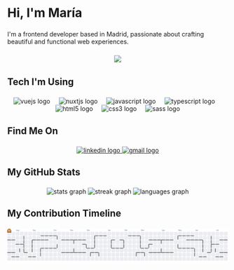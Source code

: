 <h1 align="left">Hi, I'm María</h1>

###

<p align="left">I'm a frontend developer based in Madrid, passionate about crafting beautiful and functional web experiences.</p>

###

<div align="center">
  <img height="200" src="https://sdmntpritalynorth.oaiusercontent.com/files/00000000-514c-6246-b127-df66ed7327c4/raw?se=2025-07-12T11%3A13%3A18Z&sp=r&sv=2024-08-04&sr=b&scid=5391dd85-348d-5070-bdfd-57bf98f083b2&skoid=82a3371f-2f6c-4f81-8a78-2701b362559b&sktid=a48cca56-e6da-484e-a814-9c849652bcb3&skt=2025-07-12T06%3A00%3A20Z&ske=2025-07-13T06%3A00%3A20Z&sks=b&skv=2024-08-04&sig=gnapkIVXRog9mNDz8bu15YzNjVHa%2Bna4T4EU84DvO5s%3D"  />
</div>

###

<h2 align="left">Tech I'm Using</h2>

###

<div align="center">
  <img src="https://cdn.jsdelivr.net/gh/devicons/devicon/icons/vuejs/vuejs-original.svg" height="40" alt="vuejs logo"  />
  <img width="12" />
  <img src="https://cdn.jsdelivr.net/gh/devicons/devicon/icons/nuxtjs/nuxtjs-original.svg" height="40" alt="nuxtjs logo"  />
  <img width="12" />
  <img src="https://cdn.jsdelivr.net/gh/devicons/devicon/icons/javascript/javascript-original.svg" height="40" alt="javascript logo"  />
  <img width="12" />
  <img src="https://cdn.jsdelivr.net/gh/devicons/devicon/icons/typescript/typescript-original.svg" height="40" alt="typescript logo"  />
  <img width="12" />
  <img src="https://cdn.jsdelivr.net/gh/devicons/devicon/icons/html5/html5-original.svg" height="40" alt="html5 logo"  />
  <img width="12" />
  <img src="https://cdn.jsdelivr.net/gh/devicons/devicon/icons/css3/css3-original.svg" height="40" alt="css3 logo"  />
  <img width="12" />
  <img src="https://cdn.jsdelivr.net/gh/devicons/devicon/icons/sass/sass-original.svg" height="40" alt="sass logo"  />
</div>

###

<h2 align="left">Find Me On</h2>

###

<div align="center">
  <a href="https://www.linkedin.com/in/maria-teresa-fernandez-gucciardi/" target="_blank">
    <img src="https://img.shields.io/static/v1?message=LinkedIn&logo=linkedin&label=&color=0077B5&logoColor=white&labelColor=&style=for-the-badge" height="40" alt="linkedin logo"  />
  </a>
  <a href="mailto:mt.fgucciardi@gmail.com" target="_blank">
    <img src="https://img.shields.io/static/v1?message=Gmail&logo=gmail&label=&color=D14836&logoColor=white&labelColor=&style=for-the-badge" height="40" alt="gmail logo"  />
  </a>
</div>

###

<h2 align="left">My GitHub Stats</h2>

###

<div align="center">
  <img src="https://github-readme-stats.vercel.app/api?username=mariatfer&hide_title=false&hide_rank=false&show_icons=true&include_all_commits=true&count_private=true&disable_animations=false&theme=codeSTACKr&locale=en&hide_border=false&order=1" height="150" alt="stats graph"  />
  <img src="https://streak-stats.demolab.com?user=mariatfer&locale=en&mode=weekly&theme=codeSTACKr&hide_border=false&border_radius=5&order=3" height="150" alt="streak graph"  />
  <img src="https://github-readme-stats.vercel.app/api/top-langs?username=mariatfer&locale=en&hide_title=false&layout=compact&card_width=320&langs_count=5&theme=codeSTACKr&hide_border=false&order=2" height="150" alt="languages graph"  />
</div>

###

<h2 align="left">My Contribution Timeline</h2>

###

<picture>
  <source media="(prefers-color-scheme: dark)" srcset="https://raw.githubusercontent.com/mariatfer/mariatfer/output/pacman-contribution-graph-dark.svg">
  <source media="(prefers-color-scheme: light)" srcset="https://raw.githubusercontent.com/mariatfer/mariatfer/output/pacman-contribution-graph.svg">
  <img alt="pacman contribution graph" src="https://raw.githubusercontent.com/mariatfer/mariatfer/output/pacman-contribution-graph.svg">
</picture>

###
